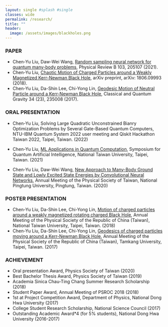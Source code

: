 ```yaml
---
layout: single #splash #single
classes: wide
permalink: /research/
title: ""
header:
  image: /assets/images/blackholes.png
---
```


### PAPER

* Chen-Yu Liu, Daw-Wei Wang, [Random sampling neural network for quantum many-body problems](https://journals.aps.org/prb/abstract/10.1103/PhysRevB.103.205107), Physical Review B 103, 205107 (2021).
* Chen-Yu Liu, [Chaotic Motion of Charged Particles around a Weakly Magnetized Kerr-Newman Black Hole](https://arxiv.org/abs/1806.09993), arXiv preprint, arXiv: 1806.09993 (2018). 
* Chen-Yu Liu, Da-Shin Lee, Chi-Yong Lin, [Geodesic Motion of Neutral Particle around a Kerr-Newman Black Hole](https://iopscience.iop.org/article/10.1088/1361-6382/aa903b), Classical and Quantum Gravity 34 (23), 235008 (2017). 


### ORAL PRESENTATION

* Chen-Yu Liu, Solving Large Quadratic Unconstrained Bianry Optimization Problems by Several Gate-Based Quantum Computers, NTU-IBM Quantum System 2022 user meeting and Qiskit Hackathon Taiwan 2022, Taipei, Taiwan. (2022) 

* Chen-Yu Liu, [ML Applications in Quantum Computation](https://drive.google.com/file/d/1sfs8fyVTcu6kLAjYXqQbiVbIRsTFcuQ2/view?usp=sharing), Symposium for Quantum Artificial Intelligence, National Taiwan University, Taipei, Taiwan. (2021)

* Chen-Yu Liu, Daw-Wei Wang, [New Approach to Many-Body Ground State and Lowly Excited State Energies by Convolutional Neural Networks](https://drive.google.com/file/d/18pKCux8NHvoUGpk0tZ5qoEqPsaSR8dya/view?usp=sharing),  Annual Meeting of the Physical Society of Taiwan,  National Pingtung University, Pingtung, Taiwan. (2020)

### POSTER PRESENTATION
* Chen-Yu Liu, Da-Shin Lee, Chi-Yong Lin, [Motion of charged particles around a weakly magnetized rotating charged Black Hole](https://drive.google.com/file/d/1pnik5d7_hk-EuOUy9P3XHIBQd5708r5-/view?usp=sharing),  Annual Meeting of the Physical Society of the Republic of China (Taiwan),  National Taiwan University, Taipei, Taiwan. (2018)  
* Chen-Yu Liu, Da-Shin Lee, Chi-Yong Lin, [Geodesics of charged particles moving around a Kerr-Newman Black Hole](https://drive.google.com/file/d/1qQLwUdslKWgs5CAEMXKBNlGC0h5Yrzp4/view?usp=sharing),  Annual Meeting of the Physical Society of the Republic of China (Taiwan),  Tamkang University, Taipei, Taiwan. (2017)                    


### ACHIEVEMENT

* Oral presentation Award, Physics Society of Taiwan (2020)     
* Best Bachelor Thesis Award, Physics Society of Taiwan (2019)     
* Academia Sinica Chau-Ting Chang Summer Research Scholarship (2018)          
* Student Paper Award,  Annual Meeting of PSROC 2018 (2018)                 
* 1st at Project Competition Award, Department of Physics, National Dong Hwa University (2017)  
* College Student Research Scholarship, National Science Council (2017)  
* Outstanding Academic Award*4 (for 5% students), National Dong Hwa University (2016-2017)                                       
